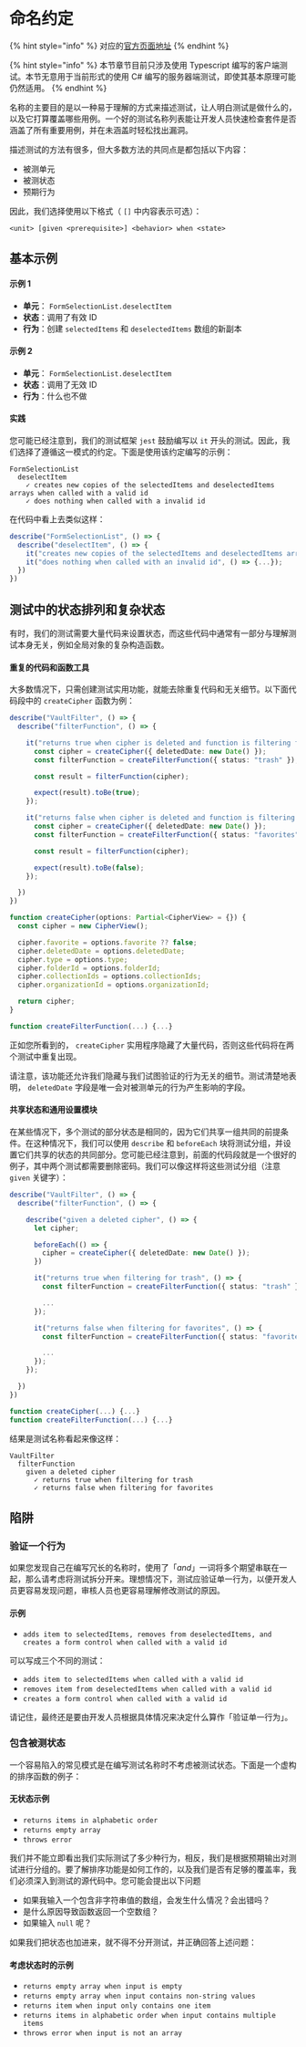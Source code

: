 # 命名约定

{% hint style="info" %}
对应的[官方页面地址](https://contributing.bitwarden.com/contributing/testing/unit/naming-conventions)
{% endhint %}

{% hint style="info" %}
本节章节目前只涉及使用 Typescript 编写的客户端测试。本节无意用于当前形式的使用 C# 编写的服务器端测试，即使其基本原理可能仍然适用。
{% endhint %}

名称的主要目的是以一种易于理解的方式来描述测试，让人明白测试是做什么的，以及它打算覆盖哪些用例。一个好的测试名称列表能让开发人员快速检查套件是否涵盖了所有重要用例，并在未涵盖时轻松找出漏洞。

描述测试的方法有很多，但大多数方法的共同点是都包括以下内容：

* 被测单元
* 被测状态
* 预期行为

因此，我们选择使用以下格式（ `[]` 中内容表示可选）：

`<unit> [given <prerequisite>] <behavior> when <state>`

## 基本示例

#### 示例 1

* **单元**： `FormSelectionList.deselectItem`
* **状态**：调用了有效 ID
* **行为**：创建 `selectedItems` 和 `deselectedItems` 数组的新副本

#### 示例 2

* **单元**： `FormSelectionList.deselectItem`
* **状态**：调用了无效 ID
* **行为**：什么也不做

#### 实践

您可能已经注意到，我们的测试框架 `jest` 鼓励编写以 `it` 开头的测试。因此，我们选择了遵循这一模式的约定。下面是使用该约定编写的示例：

```
FormSelectionList
  deselectItem
    ✓ creates new copies of the selectedItems and deselectedItems arrays when called with a valid id
    ✓ does nothing when called with a invalid id
```

在代码中看上去类似这样：

```typescript
describe("FormSelectionList", () => {
  describe("deselectItem", () => {
    it("creates new copies of the selectedItems and deselectedItems arrays when called with a valid id", () => {...});
    it("does nothing when called with an invalid id", () => {...});
  })
})
```

## 测试中的状态排列和复杂状态

有时，我们的测试需要大量代码来设置状态，而这些代码中通常有一部分与理解测试本身无关，例如全局对象的复杂构造函数。

#### 重复的代码和函数工具 <a href="#duplicated-code-and-utility-functions" id="duplicated-code-and-utility-functions"></a>

大多数情况下，只需创建测试实用功能，就能去除重复代码和无关细节。以下面代码段中的 `createCipher` 函数为例：

```typescript
describe("VaultFilter", () => {
  describe("filterFunction", () => {

    it("returns true when cipher is deleted and function is filtering for trash", () => {
      const cipher = createCipher({ deletedDate: new Date() });
      const filterFunction = createFilterFunction({ status: "trash" });

      const result = filterFunction(cipher);

      expect(result).toBe(true);
    });

    it("returns false when cipher is deleted and function is filtering for favorites", () => {
      const cipher = createCipher({ deletedDate: new Date() });
      const filterFunction = createFilterFunction({ status: "favorites" });

      const result = filterFunction(cipher);

      expect(result).toBe(false);
    });

  })
})

function createCipher(options: Partial<CipherView> = {}) {
  const cipher = new CipherView();

  cipher.favorite = options.favorite ?? false;
  cipher.deletedDate = options.deletedDate;
  cipher.type = options.type;
  cipher.folderId = options.folderId;
  cipher.collectionIds = options.collectionIds;
  cipher.organizationId = options.organizationId;

  return cipher;
}

function createFilterFunction(...) {...}
```

正如您所看到的， `createCipher` 实用程序隐藏了大量代码，否则这些代码将在两个测试中重复出现。

请注意，该功能还允许我们隐藏与我们试图验证的行为无关的细节。测试清楚地表明， `deletedDate` 字段是唯一会对被测单元的行为产生影响的字段。

#### 共享状态和通用设置模块 <a href="#shared-state-and-common-setup-blocks" id="shared-state-and-common-setup-blocks"></a>

在某些情况下，多个测试的部分状态是相同的，因为它们共享一组共同的前提条件。在这种情况下，我们可以使用 `describe` 和 `beforeEach` 块将测试分组，并设置它们共享的状态的共同部分。您可能已经注意到，前面的代码段就是一个很好的例子，其中两个测试都需要删除密码。我们可以像这样将这些测试分组（注意 `given` 关键字）：

```typescript
describe("VaultFilter", () => {
  describe("filterFunction", () => {

    describe("given a deleted cipher", () => {
      let cipher;

      beforeEach(() => {
        cipher = createCipher({ deletedDate: new Date() });
      })

      it("returns true when filtering for trash", () => {
        const filterFunction = createFilterFunction({ status: "trash" });

        ...
      });

      it("returns false when filtering for favorites", () => {
        const filterFunction = createFilterFunction({ status: "favorites" });

        ...
      });
    });

  })
})

function createCipher(...) {...}
function createFilterFunction(...) {...}
```

结果是测试名称看起来像这样：

```
VaultFilter
  filterFunction
    given a deleted cipher
      ✓ returns true when filtering for trash
      ✓ returns false when filtering for favorites
```

## 陷阱 <a href="#pitfalls" id="pitfalls"></a>

### 验证一个行为 <a href="#verify-one-behavior" id="verify-one-behavior"></a>

如果您发现自己在编写冗长的名称时，使用了「_and_」一词将多个期望串联在一起，那么请考虑将测试拆分开来。理想情况下，测试应验证单一行为，以便开发人员更容易发现问题，审核人员也更容易理解修改测试的原因。

#### 示例 <a href="#example" id="example"></a>

* `adds item to selectedItems, removes from deselectedItems, and creates a form control when called with a valid id`

可以写成三个不同的测试：

* `adds item to selectedItems when called with a valid id`
* `removes item from deselectedItems when called with a valid id`
* `creates a form control when called with a valid id`

请记住，最终还是要由开发人员根据具体情况来决定什么算作「验证单一行为」。

### 包含被测状态 <a href="#include-state-under-test" id="include-state-under-test"></a>

一个容易陷入的常见模式是在编写测试名称时不考虑被测试状态。下面是一个虚构的排序函数的例子：

#### 无状态示例 <a href="#example-without-state" id="example-without-state"></a>

* `returns items in alphabetic order`
* `returns empty array`
* `throws error`

我们并不能立即看出我们实际测试了多少种行为，相反，我们是根据预期输出对测试进行分组的。要了解排序功能是如何工作的，以及我们是否有足够的覆盖率，我们必须深入到测试的源代码中。您可能会提出以下问题

* 如果我输入一个包含非字符串值的数组，会发生什么情况？会出错吗？
* 是什么原因导致函数返回一个空数组？
* 如果输入 `null` 呢？

如果我们把状态也加进来，就不得不分开测试，并正确回答上述问题：

#### 考虑状态时的示例 <a href="#example-when-taking-state-into-consideration" id="example-when-taking-state-into-consideration"></a>

* `returns empty array when input is empty`
* `returns empty array when input contains non-string values`
* `returns item when input only contains one item`
* `returns items in alphabetic order when input contains multiple items`
* `throws error when input is not an array`
